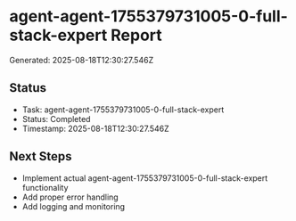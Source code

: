 # agent-agent-1755379731005-0-full-stack-expert Report

Generated: 2025-08-18T12:30:27.546Z

## Status
- Task: agent-agent-1755379731005-0-full-stack-expert
- Status: Completed
- Timestamp: 2025-08-18T12:30:27.546Z

## Next Steps
- Implement actual agent-agent-1755379731005-0-full-stack-expert functionality
- Add proper error handling
- Add logging and monitoring
